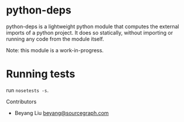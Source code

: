 python-deps
===========

python-deps is a lightweight python module that computes the external
imports of a python project.  It does so statically, without importing
or running any code from the module itself.

Note: this module is a work-in-progress.

Running tests
=============
run `nosetests -s`.

Contributors
* Beyang Liu <beyang@sourcegraph.com>
